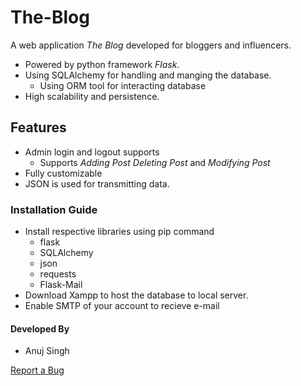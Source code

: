 # The-Blog #
A web application *The Blog* developed for bloggers and influencers.
* Powered by python framework *Flask*.
* Using SQLAlchemy for handling and manging the database.
  * Using ORM tool for interacting database
* High scalability and persistence.

## Features ##
* Admin login and logout supports
  * Supports *Adding Post* *Deleting Post* and *Modifying Post*
* Fully customizable 
* JSON is used for transmitting data.

### Installation Guide ###
* Install respective libraries using pip command
  * flask
  * SQLAlchemy
  * json
  * requests
  * Flask-Mail
* Download Xampp to host the database to local server.
* Enable SMTP of your account to recieve e-mail

#### Developed By ####
* Anuj Singh

 [Report a Bug](https://github.com/JackCompass/The-Blog/issues/new)
